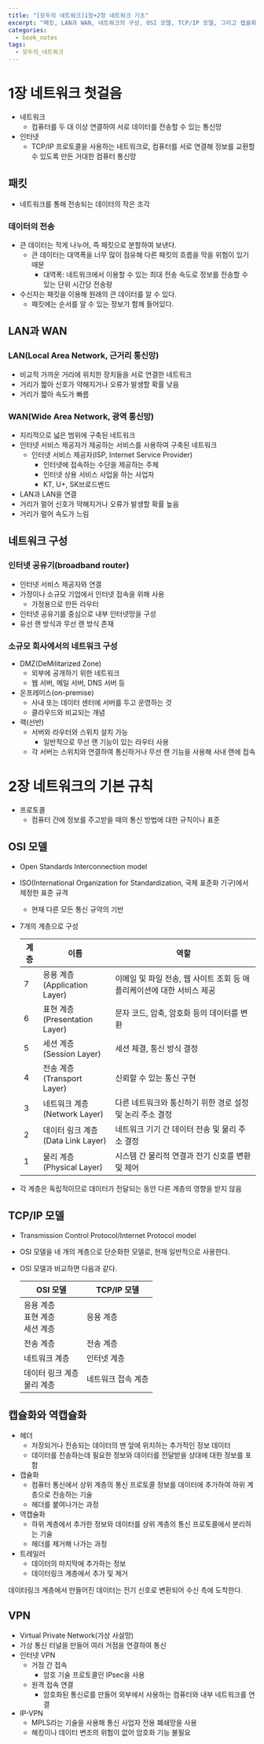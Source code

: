 ```yaml
---
title: "[모두의 네트워크]1장+2장 네트워크 기초"
excerpt: "패킷, LAN과 WAN, 네트워크의 구성, OSI 모델, TCP/IP 모델, 그리고 캡슐화와 역캡슐화에 대한 기초 지식에 대하여"
categories:
  - book_notes
tags:
  - 모두의_네트워크
---
```

# 1장 네트워크 첫걸음

- 네트워크
    - 컴퓨터를 두 대 이상 연결하여 서로 데이터를 전송할 수 있는 통신망
- 인터넷
    - TCP/IP 프로토콜을 사용하는 네트워크로, 컴퓨터를 서로 연결해 정보를 교환할 수 있도록 만든 거대한 컴퓨터 통신망

## 패킷

- 네트워크를 통해 전송되는 데이터의 작은 조각

### 데이터의 전송

- 큰 데이터는 작게 나누어, 즉 패킷으로 분할하여 보낸다.
    - 큰 데이터는 대역폭을 너무 많이 점유해 다른 패킷의 흐름을 막을 위험이 있기 때문
        - 대역폭: 네트워크에서 이용할 수 있는 최대 전송 속도로 정보를 전송할 수 있는 단위 시간당 전송량
- 수신자는 패킷을 이용해 원래의 큰 데이터를 알 수 있다.
    - 패킷에는 순서를 알 수 있는 정보가 함께 들어있다.

## LAN과 WAN

### LAN(Local Area Network, 근거리 통신망)

- 비교적 가까운 거리에 위치한 장치들을 서로 연결한 네트워크
- 거리가 짧아 신호가 약해지거나 오류가 발생할 확률 낮음
- 거리가 짧아 속도가 빠름

### WAN(Wide Area Network, 광역 통신망)

- 지리적으로 넓은 범위에 구축된 네트워크
- 인터넷 서비스 제공자가 제공하는 서비스를 사용하여 구축된 네트워크
    - 인터넷 서비스 제공자(ISP, Internet Service Provider)
        - 인터넷에 접속하는 수단을 제공하는 주체
        - 인터넷 상용 서비스 사업을 하는 사업자
        - KT, U+, SK브로드밴드
- LAN과 LAN을 연결
- 거리가 멀어 신호가 약해지거나 오류가 발생할 확률 높음
- 거리가 멀어 속도가 느림

## 네트워크 구성

### 인터넷 공유기(broadband router)

- 인터넷 서비스 제공자와 연결
- 가정이나 소규모 기업에서 인터넷 접속을 위해 사용
    - 가정용으로 만든 라우터
- 인터넷 공유기를 중심으로 내부 인터넷망을 구성
- 유선 랜 방식과 무선 랜 방식 존재

### 소규모 회사에서의 네트워크 구성

- DMZ(DeMilitarized Zone)
    - 외부에 공개하기 위한 네트워크
    - 웹 서버, 메일 서버, DNS 서버 등
- 온프레미스(on-premise)
    - 사내 또는 데이터 센터에 서버를 두고 운영하는 것
    - 클라우드와 비교되는 개념
- 랙(선반)
    - 서버와 라우터와 스위치 설치 가능
        - 일반적으로 무선 랜 기능이 있는 라우터 사용
    - 각 서버는 스위치와 연결하여 통신하거나 무선 랜 기능을 사용해 사내 랜에 접속

# 2장 네트워크의 기본 규칙

- 프로토콜
    - 컴퓨터 간에 정보를 주고받을 때의 통신 방법에 대한 규칙이나 표준

## OSI 모델

- Open Standards Interconnection model
- ISO(International Organization for Standardization, 국제 표준화 기구)에서 제정한 표준 규격
    - 현재 다른 모든 통신 규약의 기반
- 7개의 계층으로 구성
    
    
    | 계층 | 이름 | 역할 |
    | --- | --- | --- |
    | 7 | 응용 계층<br>(Application Layer) | 이메일 및 파일 전송, 웹 사이트 조회 등 애플리케이션에 대한 서비스 제공 |
    | 6 | 표현 계층<br>(Presentation Layer) | 문자 코드, 압축, 암호화 등의 데이터를 변환 |
    | 5 | 세션 계층<br>(Session Layer) | 세션 체결, 통신 방식 결정 |
    | 4 | 전송 계층<br>(Transport Layer) | 신뢰할 수 있는 통신 구현 |
    | 3 | 네트워크 계층<br>(Network Layer) | 다른 네트워크와 통신하기 위한 경로 설정 및 논리 주소 결정 |
    | 2 | 데이터 링크 계층<br>(Data Link Layer) | 네트워크 기기 간 데이터 전송 및 물리 주소 결정 |
    | 1 | 물리 계층<br>(Physical Layer) | 시스템 간 물리적 연결과 전기 신호를 변환 및 제어 |
- 각 계층은 독립적이므로 데이터가 전달되는 동안 다른 계층의 영향을 받지 않음

## TCP/IP 모델

- Transmission Control Protocol/Internet Protocol model
- OSI 모델을 네 개의 계층으로 단순화한 모델로, 현재 일반적으로 사용한다.
- OSI 모델과 비교하면 다음과 같다.
    
    
    | OSI 모델 | TCP/IP 모델 |
    | --- | --- |
    | 응용 계층<br>표현 계층<br>세션 계층 | 응용 계층 |
    | 전송 계층 | 전송 계층 |
    | 네트워크 계층 | 인터넷 계층 |
    | 데이터 링크 계층<br>물리 계층 | 네트워크 접속 계층 |

## 캡슐화와 역캡슐화

- 헤더
    - 저장되거나 전송되는 데이터의 맨 앞에 위치하는 추가적인 정보 데이터
    - 데이터를 전송하는데 필요한 정보와 데이터를 전달받을 상대에 대한 정보를 포함
- 캡슐화
    - 컴퓨터 통신에서 상위 계층의 통신 프로토콜 정보를 데이터에 추가하여 하위 계층으로 전송하는 기술
    - 헤더를 붙여나가는 과정
- 역캡슐화
    - 하위 계층에서 추가한 정보와 데이터를 상위 계층의 통신 프로토콜에서 분리하는 기술
    - 헤더를 제거해 나가는 과정
- 트레일러
    - 데이터의 마지막에 추가하는 정보
    - 데이터링크 계층에서 추가 및 제거

데이터링크 계층에서 만들어진 데이터는 전기 신호로 변환되어 수신 측에 도착한다.

## VPN

- Virtual Private Network(가상 사설망)
- 가상 통신 터널을 만들어 여러 거점을 연결하여 통신
- 인터넷 VPN
    - 거점 간 접속
        - 암호 기술 프로토콜인  IPsec을 사용
    - 원격 접속 연결
        - 암호화된 통신로를 만들어 외부에서 사용하는 컴퓨터와 내부 네트워크를 연결
- IP-VPN
    - MPLS라는 기술을 사용해 통신 사업자 전용 폐쇄망을 사용
    - 해킹이나 데이터 변조의 위험이 없어 암호화 기능 불필요